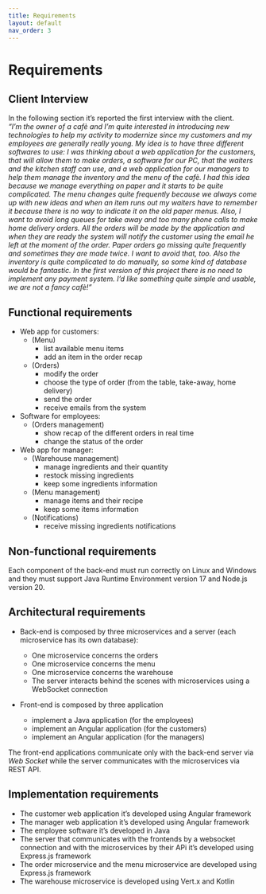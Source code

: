 ```yaml
---
title: Requirements
layout: default
nav_order: 3
---
```


# Requirements

## Client Interview
In the following section it’s reported the first interview with the client.  
*“I’m the owner of a cafè and I’m quite interested in introducing new technologies to help my activity to modernize since my customers and my employees are generally really young. 
My idea is to have three different softwares to use: I was thinking about a web application for the customers, that will allow them to make orders, a software for our PC, that the waiters and the kitchen staff can use, and a web application for our managers to help them manage the inventory and the menu of the cafè. 
I had this idea because we manage everything on paper and it starts to be quite complicated. 
The menu changes quite frequently because we always come up with new ideas and when an item runs out my waiters have to remember it because there is no way to indicate it on the old paper menus. Also, I want to avoid long queues for take away and too many phone calls to make home delivery orders. All the orders will be made by the application and when they are ready the system will notify the customer using the email he left at the moment of the order.
Paper orders go missing quite frequently and sometimes they are made twice. I want to avoid that, too.
Also the inventory is quite complicated to do manually, so some kind of database would be fantastic.
In the first version of this project there is no need to implement any payment system.
I’d like something quite simple and usable, we are not a fancy cafè!”*

## Functional requirements

* Web app for customers:
  * (Menu)
    * list available menu items
    * add an item in the order recap
  * (Orders)
    * modify the order
    * choose the type of order (from the table, take-away, home delivery)
    * send the order
    * receive emails from the system
* Software for employees:
  * (Orders management)
    * show recap of the different orders in real time
    * change the status of the order
* Web app for manager:
  * (Warehouse management)
    * manage ingredients and their quantity
    * restock missing ingredients
    * keep some ingredients information
  * (Menu management)
    * manage items and their recipe
    * keep some items information
  * (Notifications)
    * receive missing ingredients notifications

## Non-functional requirements
Each component of the back-end must run correctly on Linux and Windows and they must support Java Runtime Environment version 17 and Node.js version 20.

## Architectural requirements
* Back-end is composed by three microservices and a server (each microservice has its own database):
  * One microservice concerns the orders
  * One microservice concerns the menu
  * One microservice concerns the warehouse
  * The server interacts behind the scenes with microservices using a WebSocket connection

* Front-end is composed by three application 
  * implement a Java application (for the employees)
  * implement an Angular application (for the customers)
  * implement an Angular application (for the managers)

The front-end applications communicate only with the back-end server via *Web Socket* while the server communicates with the microservices via REST API.

## Implementation requirements
* The customer web application it’s developed using Angular framework
* The manager web application it’s developed using Angular framework
* The employee software it’s developed in Java
* The server that communicates with the frontends by a websocket connection and with the microservices by their APi it’s developed using Express.js framework
* The order microservice and the menu microservice are developed using Express.js framework
* The warehouse microservice is developed using Vert.x and Kotlin